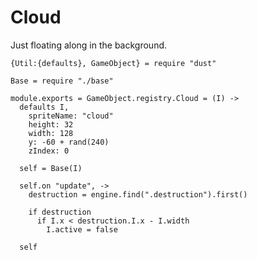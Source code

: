 Cloud
=====

Just floating along in the background.

    {Util:{defaults}, GameObject} = require "dust"

    Base = require "./base"

    module.exports = GameObject.registry.Cloud = (I) ->
      defaults I,
        spriteName: "cloud"
        height: 32
        width: 128
        y: -60 + rand(240)
        zIndex: 0

      self = Base(I)

      self.on "update", ->
        destruction = engine.find(".destruction").first()

        if destruction
          if I.x < destruction.I.x - I.width
            I.active = false

      self
